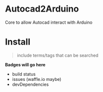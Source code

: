 # Autocad2Arduino
Core to allow Autocad interact with Arduino
# Install

> include terms/tags that can be searched

**Badges will go here**

- build status
- issues (waffle.io maybe)
- devDependencies
